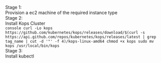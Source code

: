 Stage 1:  
    Provision a ec2 machine of the required instance type  
Stage 2:  
    Install Kops Cluster  
    ```console
    curl -Lo kops https://github.com/kubernetes/kops/releases/download/$(curl -s https://api.github.com/repos/kubernetes/kops/releases/latest | grep tag_name | cut -d '"' -f 4)/kops-linux-amd64
    chmod +x kops
    sudo mv kops /usr/local/bin/kops
    ```  
Stage 3:  
    Install kubectl  